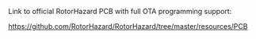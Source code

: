 Link to official RotorHazard PCB with full OTA programming support:

https://github.com/RotorHazard/RotorHazard/tree/master/resources/PCB

